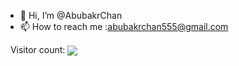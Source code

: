 - 👋 Hi, I’m @AbubakrChan
- 📫 How to reach me :abubakrchan555@gmail.com
<p>  
   Visitor count:
   <img src="https://profile-counter.glitch.me/AbubakrChan/count.svg" align="center"/> 
 </p>

<!---
AbubakrChan/AbubakrChan is a ✨ special o✨ repository because its `README.md` (this file) appears on your GitHub profile.
You can click the Preview link to take a look at your changes.
--->
